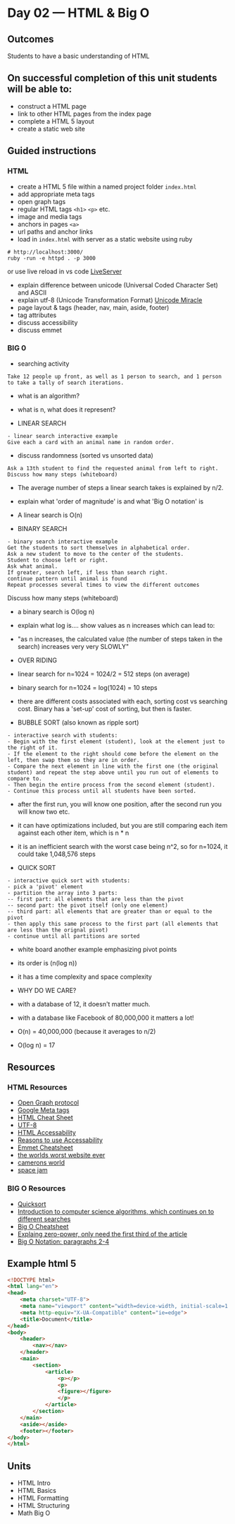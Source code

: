 # Day 02 — HTML & Big O
## Outcomes
Students to have a basic understanding of HTML


## On successful completion of this unit students will be able to:
- construct a HTML page
- link to other HTML pages from the index page
- complete a HTML 5 layout
- create a static web site

## Guided instructions

### HTML
- create a HTML 5 file within a named project folder ```index.html```
- add appropriate meta tags
- open graph tags
- regular HTML tags ```<h1>``` ```<p>``` etc.
- image and media tags
- anchors in pages ```<a>```
- url paths and anchor links
- load in ```index.html``` with server as a static website using ruby
```linux
# http://localhost:3000/
ruby -run -e httpd . -p 3000
```
or
use live reload in vs code
[LiveServer](https://github.com/ritwickdey/vscode-live-server)
- explain difference between unicode (Universal Coded Character Set) and ASCII
- explain utf-8 (Unicode Transformation Format) [Unicode Miracle](https://youtu.be/MijmeoH9LT4)
- page layout & tags (header, nav, main, aside, footer)
- tag attributes
- discuss accessibility
- discuss emmet

### BIG 0
- searching activity
```
Take 12 people up front, as well as 1 person to search, and 1 person to take a tally of search iterations.
```
- what is an algorithm? 
- what is n, what does it represent?

- LINEAR SEARCH
```
- linear search interactive example
Give each a card with an animal name in random order.
```
- discuss randomness (sorted vs unsorted data)
```
Ask a 13th student to find the requested animal from left to right. 
Discuss how many steps (whiteboard)
```
- The average number of steps a linear search takes is explained by n/2.
- explain what 'order of magnitude' is and what 'Big O notation' is
- A linear search is O(n)

- BINARY SEARCH
```
- binary search interactive example
Get the students to sort themselves in alphabetical order.
Ask a new student to move to the center of the students.
Student to choose left or right.
Ask what animal.
If greater, search left, if less than search right.
continue pattern until animal is found
Repeat processes several times to view the different outcomes
```
Discuss how many steps (whiteboard)
- a binary search is O(log n)
- explain what log is.... show values as n increases which can lead to:
- "as n increases, the calculated value (the number of steps taken in the search) increases very very SLOWLY"

- OVER RIDING
- linear search for n=1024 = 1024/2 = 512 steps (on average)
- binary search for n=1024 = log(1024) = 10 steps
- there are different costs associated with each, sorting cost vs searching cost. Binary has a 'set-up' cost of sorting, but then is faster.

- BUBBLE SORT (also known as ripple sort)
```
- interactive search with students:
- Begin with the first element (student), look at the element just to the right of it.
- If the element to the right should come before the element on the left, then swap them so they are in order.
- Compare the next element in line with the first one (the original student) and repeat the step above until you run out of elements to compare to.
- Then begin the entire process from the second element (student).
- Continue this process until all students have been sorted.

```
- after the first run, you will know one position, after the second run you will know two etc.
- it can have optimizations included, but you are still comparing each item against each other item, which is n * n
- it is an inefficient search with the worst case being n^2, so for n=1024, it could take 1,048,576 steps

- QUICK SORT
```
- interactive quick sort with students:
- pick a 'pivot' element
- partition the array into 3 parts:
-- first part: all elements that are less than the pivot
-- second part: the pivot itself (only one element)
-- third part: all elements that are greater than or equal to the pivot
- then apply this same process to the first part (all elements that are less than the orignal pivot)
- continue until all partitions are sorted
```
- white board another example emphasizing pivot points
- its order is (n(log n))
- it has a time complexity and space complexity

- WHY DO WE CARE?
- with a database of 12, it doesn't matter much.
- with a database like Facebook of 80,000,000 it matters a lot!
- O(n) = 40,000,000 (because it averages to n/2)
- O(log n) = 17

## Resources

### HTML Resources
- [Open Graph protocol](http://ogp.me/)
- [Google Meta tags](https://support.google.com/webmasters/answer/79812?hl=en)
- [HTML Cheat Sheet](http://htmlcheatsheet.com/)
- [UTF-8](https://en.wikipedia.org/wiki/UTF-8)
- [HTML Accessability](http://www.clarissapeterson.com/2012/11/html5-accessibility/)
- [Reasons to use Accessability](https://www.psd2html.com/blog/importance-of-web-accessibility.html)
- [Emmet Cheatsheet](https://docs.emmet.io/cheat-sheet/)
- [the worlds worst website ever](https://www.theworldsworstwebsiteever.com/)
- [camerons world](http://www.cameronsworld.net/)
- [space jam](https://www.warnerbros.com/archive/spacejam/movie/jam.htm)

### BIG O Resources
- [Quicksort](http://me.dt.in.th/page/Quicksort/)
- [Introduction to computer science algorithms, which continues on to different searches](https://www.khanacademy.org/computing/computer-science/algorithms/intro-to-algorithms/v/what-are-algorithms)
- [Big O Cheatsheet](http://bigocheatsheet.com/)
- [Explaing zero-power, only need the first third of the article](https://medium.com/i-math/the-zero-power-rule-explained-449b4bd6934d)
- [Big O Notation: paragraphs 2-4](https://en.wikipedia.org/wiki/Big_O_notation)


## Example html 5
```html
<!DOCTYPE html>
<html lang="en">
<head>
    <meta charset="UTF-8">
    <meta name="viewport" content="width=device-width, initial-scale=1.0">
    <meta http-equiv="X-UA-Compatible" content="ie=edge">
    <title>Document</title>
</head>
<body>
    <header>
        <nav></nav>
    </header>
    <main>
        <section>
            <article>
                <p></p>
                <p>
                <figure></figure>
                </p>
            </article>
        </section>
    </main>
    <aside></aside>
    <footer></footer>
</body>
</html>
```

## Units
- HTML Intro
- HTML Basics
- HTML Formatting
- HTML Structuring
- Math Big O